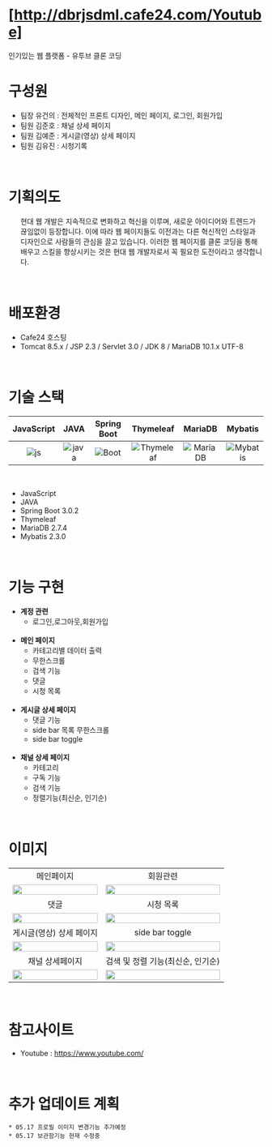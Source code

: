 # [http://dbrjsdml.cafe24.com/Youtube]

<p>인기있는 웹 플랫폼 - 유투브 클론 코딩</p>

# 구성원

* 팀장 유건의 : 전체적인 프론트 디자인, 메인 페이지, 로그인, 회원가입
* 팀원 김준호 : 채널 상세 페이지
* 팀원 김예준 : 게시글(영상) 상세 페이지
* 팀원 김유진 : 시청기록

<br>

# 기획의도
<ul>
    <li style="list-style: none;">
        현대 웹 개발은 지속적으로 변화하고 혁신을 이루며, 새로운 아이디어와 트렌드가 끊임없이 등장합니다. 이에 따라 웹 페이지들도 이전과는 다른 혁신적인 스타일과 디자인으로 사람들의 관심을 끌고 있습니다. 이러한 웹 페이지를 클론 코딩을 통해 배우고 스킬을 향상시키는
것은 현대 웹 개발자로서 꼭 필요한 도전이라고 생각합니다.
    </li>
</ul>

<br>

# 배포환경
<div>
    <ul>
        <li>Cafe24 호스팅</li>
        <li>Tomcat 8.5.x / JSP 2.3 / Servlet 3.0 / JDK 8 / MariaDB 10.1.x UTF-8 </li>
    </ul>
</div>

<br>

# 기술 스택

<div>

| JavaScript |    JAVA    |  Spring Boot |  Thymeleaf   | MariaDB    | Mybatis    |
| :--------: | :--------: | :------:     | :-----:      | :-----:    | :-----:    |
|   ![js]    |   ![java]  | ![Boot]      | ![Thymeleaf] | ![MariaDB] | ![Mybatis] |
    
</div>

<br>

<div>
    <ul>
        <li>JavaScript</li>
        <li>JAVA</li>
        <li>Spring Boot 3.0.2</li>
        <li>Thymeleaf</li>
        <li>MariaDB 2.7.4</li>
        <li>Mybatis 2.3.0</li>
    </ul>
</div>

<br>

# 기능 구현
<div>
    <ul>
        <li>
            <strong>계정 관련</strong>
            <ul>
                <li>로그인,로그아웃,회원가입</li>
            </ul>
        </li><br>
        <li>
            <strong>메인 페이지</strong>
            <ul>
                <li>카테고리별 데이터 출력</li>
                <li>무한스크롤</li>
                <li>검색 기능</li>
                <li>댓글 </li>
                <li>시청 목록</li>
            </ul>
        </li><br>
        <li>
            <strong>게시글 상세 페이지</strong>
            <ul>
                <li>댓글 기능</li>
                <li>side bar 목록 무한스크롤</li>
                <li>side bar toggle</li>
            </ul>
        </li><br>
        <li>
            <strong>채널 상세 페이지</strong>
            <ul>
                <li>카테고리</li>
                <li>구독 기능</li>
                <li>검색 기능</li>
                <li>정렬기능(최신순, 인기순)</li>
            </ul>
        </li>
    </ul>
</div>

<br>

# 이미지

<div>
    <table>
        <tbody>
            <tr>
                <td align="center">
                    메인페이지
                </td>
                <td align="center">
                    회원관련
                </td>
            </tr>
            <tr>
                <td>
                    <img src="http://dbrjsdml.cafe24.com/Youtube/photo/main/main.png" width="100%">
                </td>
                <td>
                    <img src="http://dbrjsdml.cafe24.com/Youtube/photo/user/login.png" width="100%">
                </td>
            </tr>
            <tr>
                <td align="center">댓글 </td>
                <td align="center">시청 목록</td>
            </tr>
            <tr>
                <td>
                    <img src="http://dbrjsdml.cafe24.com/Youtube/photo/detailPage/comment.png" width="100%">
                </td>
                <td>
                    <img src="http://dbrjsdml.cafe24.com/Youtube/photo/main/viewList.png" width="100%">
                </td>
            </tr>
            <tr>
                <td align="center">게시글(영상) 상세 페이지</td>
                <td align="center">side bar toggle</td>
            </tr>
            <tr>
                <td>
                   <img src="http://dbrjsdml.cafe24.com/Youtube/photo/detailPage/detail.png" width="100%">
                </td>
                <td>
                     <img src="http://dbrjsdml.cafe24.com/Youtube/photo/detailPage/sideBarToggle.png" width="100%">
                </td>
            </tr>
                        <tr>
                <td align="center">채널 상세페이지</td>
                <td align="center">검색 및 정렬 기능(최신순, 인기순)</td>
            </tr>
            <tr>
                <td>
                    <img src="http://dbrjsdml.cafe24.com/Youtube/photo/channelPage/channel.png" width="100%">
                </td>
                 <td>
                    <img src="http://dbrjsdml.cafe24.com/Youtube/photo/main/search.png" width="100%">
                </td>
            </tr>
        </tbody>
    </table>
</div>

<br>

# 참고사이트
   * Youtube : https://www.youtube.com/



<br>

# 추가 업데이트 계획
    * 05.17 프로필 이미지 변경기능 추가예정
    * 05.17 보관함기능 현재 수정중

<br>
<br>

     
[js]: https://noticon-static.tammolo.com/dgggcrkxq/image/upload/v1567008394/noticon/ohybolu4ensol1gzqas1.png
[java]: https://noticon-static.tammolo.com/dgggcrkxq/image/upload/v1566913897/noticon/xbvewg1m3azbpnrzck1k.png
[Boot]: https://noticon-static.tammolo.com/dgggcrkxq/image/upload/v1567008187/noticon/m4oad4rbf65fjszx0did.png
[Thymeleaf]: https://noticon-static.tammolo.com/dgggcrkxq/image/upload/v1592435734/noticon/ovcserf615eo3sbcbv8b.png
[MariaDB]: https://noticon-static.tammolo.com/dgggcrkxq/image/upload/v1566920129/noticon/r9gn1ilil1r8ar4w59dj.png
[Mybatis]: https://noticon-static.tammolo.com/dgggcrkxq/image/upload/v1592435324/noticon/judba41udt3wtirdj4ek.png
